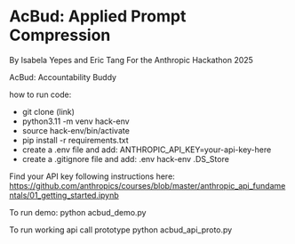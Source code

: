 # AcBud: Applied Prompt Compression
By Isabela Yepes and Eric Tang
For the Anthropic Hackathon 2025

AcBud: Accountability Buddy

how to run code:
- git clone (link)
- python3.11 -m venv hack-env
- source hack-env/bin/activate
- pip install -r requirements.txt
- create a .env file and add: 
    ANTHROPIC_API_KEY=your-api-key-here
- create a .gitignore file and add:
    .env
    hack-env
    .DS_Store

Find your API key following instructions here: 
    https://github.com/anthropics/courses/blob/master/anthropic_api_fundamentals/01_getting_started.ipynb


To run demo:
    python acbud_demo.py

To run working api call prototype
    python acbud_api_proto.py